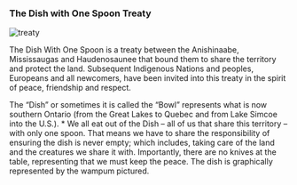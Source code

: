 ### The Dish with One Spoon Treaty
![treaty](https://trc.journalism.ryerson.ca/wp-content/uploads/2016/04/wampum2.jpg)

The Dish With One Spoon is a treaty between the Anishinaabe, Mississaugas and Haudenosaunee that bound them to share the territory and protect the land. Subsequent Indigenous Nations and peoples, Europeans and all newcomers, have been invited into this treaty in the spirit of peace, friendship and respect.

The “Dish” or sometimes it is called the “Bowl” represents what is now southern Ontario (from the Great Lakes to Quebec and from Lake Simcoe into the U.S.). * We all eat out of the Dish – all of us that share this territory – with only one spoon. That means we have to share the responsibility of ensuring the dish is never empty; which includes, taking care of the land and the creatures we share it with. Importantly, there are no knives at the table, representing that we must keep the peace. The dish is graphically represented by the wampum pictured.

